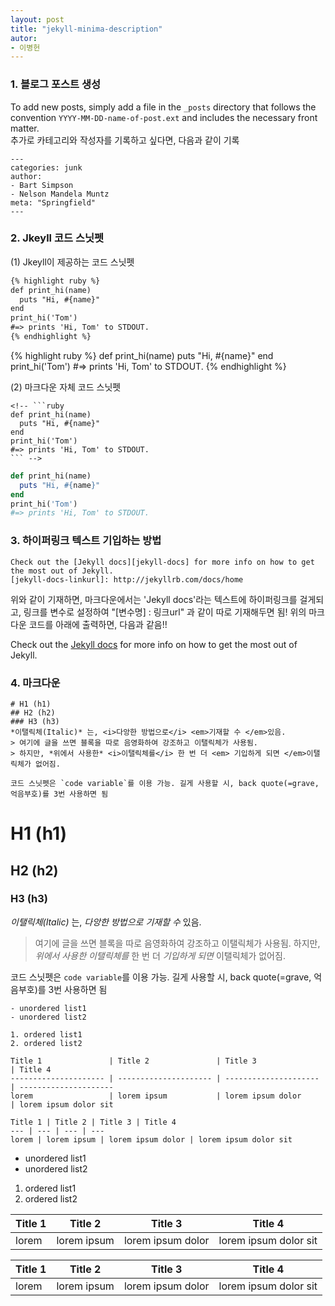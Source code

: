 ```yaml
---
layout: post
title: "jekyll-minima-description"
autor: 
- 이병헌
---
```


### 1. 블로그 포스트 생성
To add new posts, simply add a file in the `_posts` directory that follows the convention `YYYY-MM-DD-name-of-post.ext` and includes the necessary front matter.   
추가로 카테고리와 작성자를 기록하고 싶다면, 다음과 같이 기록
```
---
categories: junk
author:
- Bart Simpson
- Nelson Mandela Muntz
meta: "Springfield"
---
```

### 2. Jkeyll 코드 스닛펫
(1) Jkeyll이 제공하는 코드 스닛펫
```markdown
{% highlight ruby %}
def print_hi(name)
  puts "Hi, #{name}"
end
print_hi('Tom')
#=> prints 'Hi, Tom' to STDOUT.
{% endhighlight %}
```
{% highlight ruby %}
def print_hi(name)
  puts "Hi, #{name}"
end
print_hi('Tom')
#=> prints 'Hi, Tom' to STDOUT.
{% endhighlight %}

(2) 마크다운 자체 코드 스닛펫

```
<!-- ```ruby
def print_hi(name)
  puts "Hi, #{name}"
end
print_hi('Tom')
#=> prints 'Hi, Tom' to STDOUT.
``` -->
```

```ruby
def print_hi(name)
  puts "Hi, #{name}"
end
print_hi('Tom')
#=> prints 'Hi, Tom' to STDOUT.
```

### 3. 하이퍼링크 텍스트 기입하는 방법

```
Check out the [Jekyll docs][jekyll-docs] for more info on how to get the most out of Jekyll.
[jekyll-docs-linkurl]: http://jekyllrb.com/docs/home
```
위와 같이 기재하면, 마크다운에서는 'Jekyll docs'라는 텍스트에 하이퍼링크를 걸게되고, 링크를 변수로 설정하여 "[변수명] : 링크url" 과 같이 따로 기재해두면 됨!
위의 마크다운 코드를 아래에 출력하면, 다음과 같음!!

Check out the [Jekyll docs][jekyll-docs] for more info on how to get the most out of Jekyll.

[jekyll-docs]: http://jekyllrb.com/docs/home

### 4. 마크다운
```
# H1 (h1)
## H2 (h2)
### H3 (h3)
*이탤릭체(Italic)* 는, <i>다앙한 방법으로</i> <em>기재할 수 </em>있음.
> 여기에 글을 쓰면 블록을 따로 음영화하여 강조하고 이탤릭체가 사용됨.
> 하지만, *위에서 사용한* <i>이탤릭체를</i> 한 번 더 <em> 기입하게 되면 </em>이탤릭체가 없어짐.

코드 스닛펫은 `code variable`를 이용 가능. 길게 사용할 시, back quote(=grave, 억음부호)를 3번 사용하면 됨
```
# H1 (h1)
## H2 (h2)
### H3 (h3)

*이탤릭체(Italic)* 는, <i>다앙한 방법으로</i> <em>기재할 수 </em>있음.
> 여기에 글을 쓰면 블록을 따로 음영화하여 강조하고 이탤릭체가 사용됨.
> 하지만, *위에서 사용한* <i>이탤릭체를</i> 한 번 더 <em> 기입하게 되면 </em>이탤릭체가 없어짐.

코드 스닛펫은 `code variable`를 이용 가능. 길게 사용할 시, back quote(=grave, 억음부호)를 3번 사용하면 됨


```
- unordered list1
- unordered list2

1. ordered list1
2. ordered list2

Title 1               | Title 2               | Title 3               | Title 4
--------------------- | --------------------- | --------------------- | ---------------------
lorem                 | lorem ipsum           | lorem ipsum dolor     | lorem ipsum dolor sit

Title 1 | Title 2 | Title 3 | Title 4
--- | --- | --- | ---
lorem | lorem ipsum | lorem ipsum dolor | lorem ipsum dolor sit
```
- unordered list1
- unordered list2

1. ordered list1
2. ordered list2

Title 1               | Title 2               | Title 3               | Title 4
--------------------- | --------------------- | --------------------- | ---------------------
lorem                 | lorem ipsum           | lorem ipsum dolor     | lorem ipsum dolor sit

Title 1 | Title 2 | Title 3 | Title 4
--- | --- | --- | ---
lorem | lorem ipsum | lorem ipsum dolor | lorem ipsum dolor sit